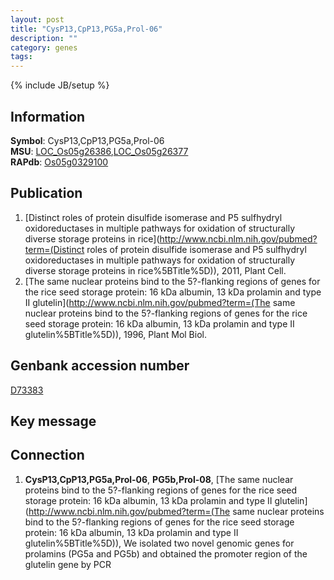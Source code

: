 ```yaml
---
layout: post
title: "CysP13,CpP13,PG5a,Prol-06"
description: ""
category: genes
tags: 
---
```

{% include JB/setup %}

## Information
__Symbol__: CysP13,CpP13,PG5a,Prol-06  
__MSU__: [LOC_Os05g26386](http://rice.plantbiology.msu.edu/cgi-bin/ORF_infopage.cgi?orf=LOC_Os05g26386),[LOC_Os05g26377](http://rice.plantbiology.msu.edu/cgi-bin/ORF_infopage.cgi?orf=LOC_Os05g26377)  
__RAPdb__: [Os05g0329100](http://rapdb.dna.affrc.go.jp/viewer/gbrowse_details/irgsp1?name=Os05g0329100)  

## Publication
1. [Distinct roles of protein disulfide isomerase and P5 sulfhydryl oxidoreductases in multiple pathways for oxidation of structurally diverse storage proteins in rice](http://www.ncbi.nlm.nih.gov/pubmed?term=(Distinct roles of protein disulfide isomerase and P5 sulfhydryl oxidoreductases in multiple pathways for oxidation of structurally diverse storage proteins in rice%5BTitle%5D)), 2011, Plant Cell.
2. [The same nuclear proteins bind to the 5?-flanking regions of genes for the rice seed storage protein: 16 kDa albumin, 13 kDa prolamin and type II glutelin](http://www.ncbi.nlm.nih.gov/pubmed?term=(The same nuclear proteins bind to the 5?-flanking regions of genes for the rice seed storage protein: 16 kDa albumin, 13 kDa prolamin and type II glutelin%5BTitle%5D)), 1996, Plant Mol Biol.

## Genbank accession number
[D73383](http://www.ncbi.nlm.nih.gov/nuccore/D73383)

## Key message

## Connection
1. __CysP13,CpP13,PG5a,Prol-06__, __PG5b,Prol-08__, [The same nuclear proteins bind to the 5?-flanking regions of genes for the rice seed storage protein: 16 kDa albumin, 13 kDa prolamin and type II glutelin](http://www.ncbi.nlm.nih.gov/pubmed?term=(The same nuclear proteins bind to the 5?-flanking regions of genes for the rice seed storage protein: 16 kDa albumin, 13 kDa prolamin and type II glutelin%5BTitle%5D)),  We isolated two novel genomic genes for prolamins (PG5a and PG5b) and obtained the promoter region of the glutelin gene by PCR


